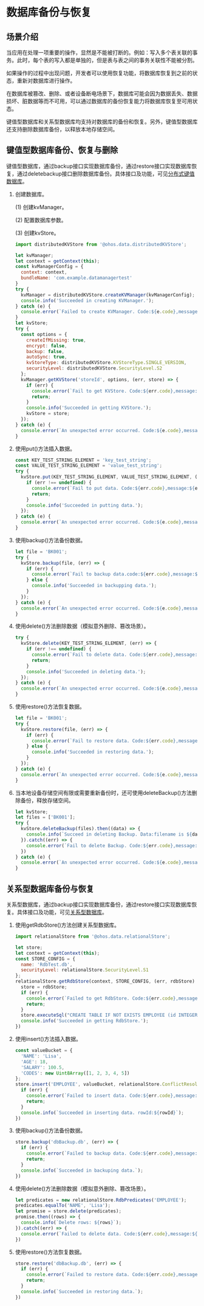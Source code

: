 # 数据库备份与恢复


## 场景介绍

当应用在处理一项重要的操作，显然是不能被打断的。例如：写入多个表关联的事务。此时，每个表的写入都是单独的，但是表与表之间的事务关联性不能被分割。

如果操作的过程中出现问题，开发者可以使用恢复功能，将数据库恢复到之前的状态，重新对数据库进行操作。

在数据库被篡改、删除、或者设备断电场景下，数据库可能会因为数据丢失、数据损坏、脏数据等而不可用，可以通过数据库的备份恢复能力将数据库恢复至可用状态。


键值型数据库和关系型数据库均支持对数据库的备份和恢复。另外，键值型数据库还支持删除数据库备份，以释放本地存储空间。


## 键值型数据库备份、恢复与删除

键值型数据库，通过backup接口实现数据库备份，通过restore接口实现数据库恢复，通过deletebackup接口删除数据库备份。具体接口及功能，可见[分布式键值数据库](../reference/apis/js-apis-distributedKVStore.md)。

1. 创建数据库。

   (1) 创建kvManager。

   (2) 配置数据库参数。

   (3) 创建kvStore。

     
   ```js
   import distributedKVStore from '@ohos.data.distributedKVStore';
   
   let kvManager;
   let context = getContext(this);
   const kvManagerConfig = {
     context: context,
     bundleName: 'com.example.datamanagertest'
   }
   try {
     kvManager = distributedKVStore.createKVManager(kvManagerConfig);
     console.info('Succeeded in creating KVManager.');
   } catch (e) {
     console.error(`Failed to create KVManager. Code:${e.code},message:${e.message}`);
   }
   let kvStore;
   try {
     const options = {
       createIfMissing: true,
       encrypt: false,
       backup: false,
       autoSync: true,
       kvStoreType: distributedKVStore.KVStoreType.SINGLE_VERSION,
       securityLevel: distributedKVStore.SecurityLevel.S2
     };
     kvManager.getKVStore('storeId', options, (err, store) => {
       if (err) {
         console.error(`Fail to get KVStore. Code:${err.code},message:${err.message}`);
         return;
       }
       console.info('Succeeded in getting KVStore.');
       kvStore = store;
     });
   } catch (e) {
     console.error(`An unexpected error occurred. Code:${e.code},message:${e.message}`);
   }
   ```

2. 使用put()方法插入数据。
     
   ```js
   const KEY_TEST_STRING_ELEMENT = 'key_test_string';
   const VALUE_TEST_STRING_ELEMENT = 'value_test_string';
   try {
     kvStore.put(KEY_TEST_STRING_ELEMENT, VALUE_TEST_STRING_ELEMENT, (err) => {
       if (err !== undefined) {
         console.error(`Fail to put data. Code:${err.code},message:${err.message}`);
         return;
       }
       console.info('Succeeded in putting data.');
     });
   } catch (e) {
     console.error(`An unexpected error occurred. Code:${e.code},message:${e.message}`);
   }
   ```

3. 使用backup()方法备份数据。
     
   ```js
   let file = 'BK001';
   try {
     kvStore.backup(file, (err) => {
       if (err) {
         console.error(`Fail to backup data.code:${err.code},message:${err.message}`);
       } else {
         console.info('Succeeded in backupping data.');
       }
     });
   } catch (e) {
     console.error(`An unexpected error occurred. Code:${e.code},message:${e.message}`);
   }
   ```

4. 使用delete()方法删除数据（模拟意外删除、篡改场景）。
     
   ```js
   try {
     kvStore.delete(KEY_TEST_STRING_ELEMENT, (err) => {
       if (err !== undefined) {
         console.error(`Fail to delete data. Code:${err.code},message:${err.message}`);
         return;
       }
       console.info('Succeeded in deleting data.');
     });
   } catch (e) {
     console.error(`An unexpected error occurred. Code:${e.code},message:${e.message}`);
   }
   ```

5. 使用restore()方法恢复数据。
     
   ```js
   let file = 'BK001';
   try {
     kvStore.restore(file, (err) => {
       if (err) {
         console.error(`Fail to restore data. Code:${err.code},message:${err.message}`);
       } else {
         console.info('Succeeded in restoring data.');
       }
     });
   } catch (e) {
     console.error(`An unexpected error occurred. Code:${e.code},message:${e.message}`);
   }
   ```

6. 当本地设备存储空间有限或需要重新备份时，还可使用deleteBackup()方法删除备份，释放存储空间。
     
   ```js
   let kvStore;
   let files = ['BK001'];
   try {
     kvStore.deleteBackup(files).then((data) => {
       console.info(`Succeed in deleting Backup. Data:filename is ${data[0]},result is ${data[1]}.`);
     }).catch((err) => {
       console.error(`Fail to delete Backup. Code:${err.code},message:${err.message}`);
     })
   } catch (e) {
     console.error(`An unexpected error occurred. Code:${e.code},message:${e.message}`);
   }
   ```


## 关系型数据库备份与恢复

关系型数据库，通过backup接口实现数据库备份，通过restore接口实现数据库恢复。具体接口及功能，可见[关系型数据库](../reference/apis/js-apis-data-relationalStore.md)。

1. 使用getRdbStore()方法创建关系型数据库。
     
   ```js
   import relationalStore from '@ohos.data.relationalStore';
   
   let store;
   let context = getContext(this);
   const STORE_CONFIG = {
     name: 'RdbTest.db',
     securityLevel: relationalStore.SecurityLevel.S1
   };
   relationalStore.getRdbStore(context, STORE_CONFIG, (err, rdbStore) => {
     store = rdbStore;
     if (err) {
       console.error(`Failed to get RdbStore. Code:${err.code},message:${err.message}`);
       return;
     }
     store.executeSql("CREATE TABLE IF NOT EXISTS EMPLOYEE (id INTEGER PRIMARY KEY AUTOINCREMENT, name TEXT NOT NULL, age INTEGER, salary INTEGER, codes Uint8Array);", null);
     console.info('Succeeded in getting RdbStore.');
   })
   ```

2. 使用insert()方法插入数据。
     
   ```js
   const valueBucket = {
     'NAME': 'Lisa',
     'AGE': 18,
     'SALARY': 100.5,
     'CODES': new Uint8Array([1, 2, 3, 4, 5])
   };
   store.insert('EMPLOYEE', valueBucket, relationalStore.ConflictResolution.ON_CONFLICT_REPLACE, (err, rowId) => {
     if (err) {
       console.error(`Failed to insert data. Code:${err.code},message:${err.message}`);
       return;
     }
     console.info(`Succeeded in inserting data. rowId:${rowId}`);
   })
   ```

3. 使用backup()方法备份数据。
     
   ```js
   store.backup('dbBackup.db', (err) => {
     if (err) {
       console.error(`Failed to backup data. Code:${err.code},message:${err.message}`);
       return;
     }
     console.info(`Succeeded in backuping data.`);
   })
   ```

4. 使用delete()方法删除数据（模拟意外删除、篡改场景）。
     
   ```js
   let predicates = new relationalStore.RdbPredicates('EMPLOYEE');
   predicates.equalTo('NAME', 'Lisa');
   let promise = store.delete(predicates);
   promise.then((rows) => {
     console.info(`Delete rows: ${rows}`);
   }).catch((err) => {
     console.error(`Failed to delete data. Code:${err.code},message:${err.message}`);
   })
   ```

5. 使用restore()方法恢复数据。
     
   ```js
   store.restore('dbBackup.db', (err) => {
     if (err) {
       console.error(`Failed to restore data. Code:${err.code},message:${err.message}`);
       return;
     }
     console.info(`Succeeded in restoring data.`);
   })
   ```

